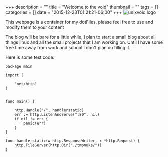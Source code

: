 +++
description = ""
title = "Welcome to the void"
thumbnail = ""
tags = []
categories = []
date = "2015-12-23T01:21:21-06:00"
+++
![unixvoid logo](https://bitnuke.io/7X57w)

This webpage is a container for my dotFiles, please feel free to use and modify them to your content

The blog will be bare for a little while, I plan to start a small blog about all things linux and all the small projects that I am working on. Until I have some free time away from work and school I don't plan on filling it.

Here is some test code:

```
package main

import (

	"net/http"
)


func main() {

	http.Handle("/", handlerstatic)
	err := http.ListenAndServe(":80", nil)
	if nil != err {
		panic(err)
	}
}

func handlerstatic(w http.ResponseWriter, r *http.Request) {
	http.FileServer(http.Dir("./tmpnuke/"))
}
```
